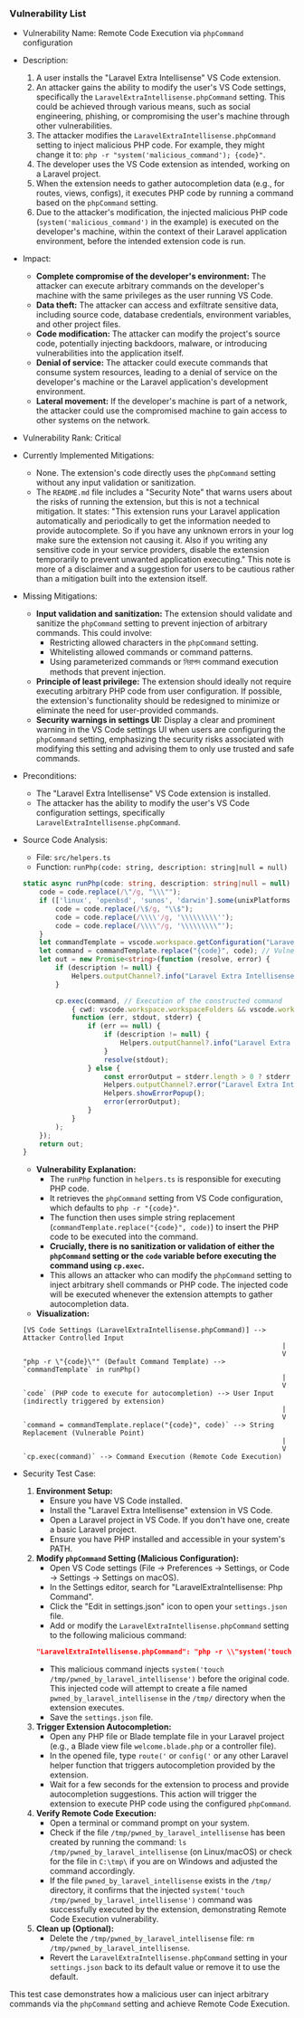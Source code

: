 ### Vulnerability List

- Vulnerability Name: Remote Code Execution via `phpCommand` configuration
- Description:
    1. A user installs the "Laravel Extra Intellisense" VS Code extension.
    2. An attacker gains the ability to modify the user's VS Code settings, specifically the `LaravelExtraIntellisense.phpCommand` setting. This could be achieved through various means, such as social engineering, phishing, or compromising the user's machine through other vulnerabilities.
    3. The attacker modifies the `LaravelExtraIntellisense.phpCommand` setting to inject malicious PHP code. For example, they might change it to: `php -r "system('malicious_command'); {code}"`.
    4. The developer uses the VS Code extension as intended, working on a Laravel project.
    5. When the extension needs to gather autocompletion data (e.g., for routes, views, configs), it executes PHP code by running a command based on the `phpCommand` setting.
    6. Due to the attacker's modification, the injected malicious PHP code (`system('malicious_command')` in the example) is executed on the developer's machine, within the context of their Laravel application environment, before the intended extension code is run.
- Impact:
    - **Complete compromise of the developer's environment:** The attacker can execute arbitrary commands on the developer's machine with the same privileges as the user running VS Code.
    - **Data theft:** The attacker can access and exfiltrate sensitive data, including source code, database credentials, environment variables, and other project files.
    - **Code modification:** The attacker can modify the project's source code, potentially injecting backdoors, malware, or introducing vulnerabilities into the application itself.
    - **Denial of service:** The attacker could execute commands that consume system resources, leading to a denial of service on the developer's machine or the Laravel application's development environment.
    - **Lateral movement:** If the developer's machine is part of a network, the attacker could use the compromised machine to gain access to other systems on the network.
- Vulnerability Rank: Critical
- Currently Implemented Mitigations:
    - None. The extension's code directly uses the `phpCommand` setting without any input validation or sanitization.
    - The `README.md` file includes a "Security Note" that warns users about the risks of running the extension, but this is not a technical mitigation. It states: "This extension runs your Laravel application automatically and periodically to get the information needed to provide autocomplete. So if you have any unknown errors in your log make sure the extension not causing it. Also if you writing any sensitive code in your service providers, disable the extension temporarily to prevent unwanted application executing." This note is more of a disclaimer and a suggestion for users to be cautious rather than a mitigation built into the extension itself.
- Missing Mitigations:
    - **Input validation and sanitization:** The extension should validate and sanitize the `phpCommand` setting to prevent injection of arbitrary commands. This could involve:
        - Restricting allowed characters in the `phpCommand` setting.
        - Whitelisting allowed commands or command patterns.
        - Using parameterized commands or নিরাপদ command execution methods that prevent injection.
    - **Principle of least privilege:** The extension should ideally not require executing arbitrary PHP code from user configuration. If possible, the extension's functionality should be redesigned to minimize or eliminate the need for user-provided commands.
    - **Security warnings in settings UI:** Display a clear and prominent warning in the VS Code settings UI when users are configuring the `phpCommand` setting, emphasizing the security risks associated with modifying this setting and advising them to only use trusted and safe commands.
- Preconditions:
    - The "Laravel Extra Intellisense" VS Code extension is installed.
    - The attacker has the ability to modify the user's VS Code configuration settings, specifically `LaravelExtraIntellisense.phpCommand`.
- Source Code Analysis:
    - File: `src/helpers.ts`
    - Function: `runPhp(code: string, description: string|null = null)`
    ```typescript
    static async runPhp(code: string, description: string|null = null) : Promise<string> {
        code = code.replace(/\"/g, "\\\"");
        if (['linux', 'openbsd', 'sunos', 'darwin'].some(unixPlatforms => os.platform().includes(unixPlatforms))) {
            code = code.replace(/\$/g, "\\$");
            code = code.replace(/\\\\'/g, '\\\\\\\\\'');
            code = code.replace(/\\\\"/g, '\\\\\\\\\"');
        }
        let commandTemplate = vscode.workspace.getConfiguration("LaravelExtraIntellisense").get<string>('phpCommand') ?? "php -r \"{code}\"";
        let command = commandTemplate.replace("{code}", code); // Vulnerable line: Direct string replacement without sanitization
        let out = new Promise<string>(function (resolve, error) {
            if (description != null) {
                Helpers.outputChannel?.info("Laravel Extra Intellisense command started: " + description);
            }

            cp.exec(command, // Execution of the constructed command
                { cwd: vscode.workspace.workspaceFolders && vscode.workspace.workspaceFolders.length > 0 ? vscode.workspace.workspaceFolders[0].uri.fsPath : undefined },
                function (err, stdout, stderr) {
                    if (err == null) {
                        if (description != null) {
                            Helpers.outputChannel?.info("Laravel Extra Intellisense Resolved: " + description);
                        }
                        resolve(stdout);
                    } else {
                        const errorOutput = stderr.length > 0 ? stderr : stdout;
                        Helpers.outputChannel?.error("Laravel Extra Intellisense Error:\n " + (description ?? '') + '\n\n' + errorOutput);
                        Helpers.showErrorPopup();
                        error(errorOutput);
                    }
                }
            );
        });
        return out;
    }
    ```
    - **Vulnerability Explanation:**
        - The `runPhp` function in `helpers.ts` is responsible for executing PHP code.
        - It retrieves the `phpCommand` setting from VS Code configuration, which defaults to `php -r "{code}"`.
        - The function then uses simple string replacement (`commandTemplate.replace("{code}", code)`) to insert the PHP code to be executed into the command.
        - **Crucially, there is no sanitization or validation of either the `phpCommand` setting or the `code` variable before executing the command using `cp.exec`.**
        - This allows an attacker who can modify the `phpCommand` setting to inject arbitrary shell commands or PHP code. The injected code will be executed whenever the extension attempts to gather autocompletion data.
    - **Visualization:**

    ```
    [VS Code Settings (LaravelExtraIntellisense.phpCommand)] --> Attacker Controlled Input
                                                                    |
                                                                    V
    "php -r \"{code}\"" (Default Command Template) --> `commandTemplate` in runPhp()
                                                                    |
                                                                    V
    `code` (PHP code to execute for autocompletion) --> User Input (indirectly triggered by extension)
                                                                    |
                                                                    V
    `command = commandTemplate.replace("{code}", code)` --> String Replacement (Vulnerable Point)
                                                                    |
                                                                    V
    `cp.exec(command)` --> Command Execution (Remote Code Execution)
    ```
- Security Test Case:
    1. **Environment Setup:**
        - Ensure you have VS Code installed.
        - Install the "Laravel Extra Intellisense" extension in VS Code.
        - Open a Laravel project in VS Code. If you don't have one, create a basic Laravel project.
        - Ensure you have PHP installed and accessible in your system's PATH.
    2. **Modify `phpCommand` Setting (Malicious Configuration):**
        - Open VS Code settings (File -> Preferences -> Settings, or Code -> Settings -> Settings on macOS).
        - In the Settings editor, search for "LaravelExtraIntellisense: Php Command".
        - Click the "Edit in settings.json" icon to open your `settings.json` file.
        - Add or modify the `LaravelExtraIntellisense.phpCommand` setting to the following malicious command:
        ```json
        "LaravelExtraIntellisense.phpCommand": "php -r \\"system('touch /tmp/pwned_by_laravel_intellisense'); {code}\\""
        ```
        - This malicious command injects `system('touch /tmp/pwned_by_laravel_intellisense')` before the original code. This injected code will attempt to create a file named `pwned_by_laravel_intellisense` in the `/tmp/` directory when the extension executes.
        - Save the `settings.json` file.
    3. **Trigger Extension Autocompletion:**
        - Open any PHP file or Blade template file in your Laravel project (e.g., a Blade view file `welcome.blade.php` or a controller file).
        - In the opened file, type `route('` or `config('` or any other Laravel helper function that triggers autocompletion provided by the extension.
        - Wait for a few seconds for the extension to process and provide autocompletion suggestions. This action will trigger the extension to execute PHP code using the configured `phpCommand`.
    4. **Verify Remote Code Execution:**
        - Open a terminal or command prompt on your system.
        - Check if the file `/tmp/pwned_by_laravel_intellisense` has been created by running the command: `ls /tmp/pwned_by_laravel_intellisense` (on Linux/macOS) or check for the file in `C:\tmp\` if you are on Windows and adjusted the command accordingly.
        - If the file `pwned_by_laravel_intellisense` exists in the `/tmp/` directory, it confirms that the injected `system('touch /tmp/pwned_by_laravel_intellisense')` command was successfully executed by the extension, demonstrating Remote Code Execution vulnerability.
    5. **Clean up (Optional):**
        - Delete the `/tmp/pwned_by_laravel_intellisense` file: `rm /tmp/pwned_by_laravel_intellisense`.
        - Revert the `LaravelExtraIntellisense.phpCommand` setting in your `settings.json` back to its default value or remove it to use the default.

This test case demonstrates how a malicious user can inject arbitrary commands via the `phpCommand` setting and achieve Remote Code Execution.
